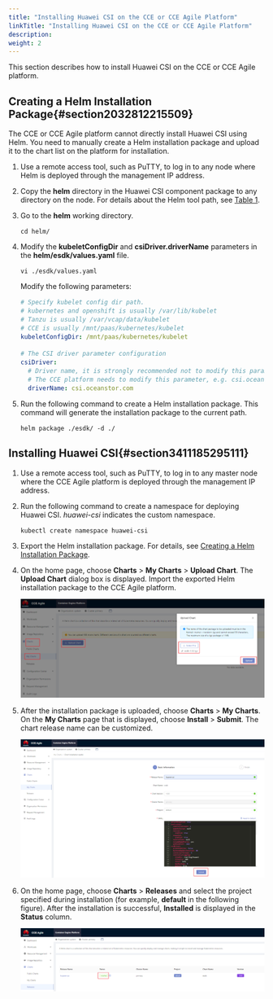 ```yaml
---
title: "Installing Huawei CSI on the CCE or CCE Agile Platform"
linkTitle: "Installing Huawei CSI on the CCE or CCE Agile Platform"
description: 
weight: 2
---
```


This section describes how to install Huawei CSI on the CCE or CCE Agile platform.

## Creating a Helm Installation Package{#section2032812215509}

The CCE or CCE Agile platform cannot directly install Huawei CSI using Helm. You need to manually create a Helm installation package and upload it to the chart list on the platform for installation.

1.  Use a remote access tool, such as PuTTY, to log in to any node where Helm is deployed through the management IP address.
2.  Copy the  **helm**  directory in the Huawei CSI component package to any directory on the node. For details about the Helm tool path, see  [Table 1](/docs/installation-and-deployment/installation-preparations/downloading-the-huawei-csi-software-package#en-us_topic_0150885197_table17200162435412).
3.  Go to the  **helm**  working directory.

    ```
    cd helm/
    ```

4.  Modify the  **kubeletConfigDir**  and  **csiDriver.driverName**  parameters in the  **helm/esdk/values.yaml**  file.

    ```
    vi ./esdk/values.yaml
    ```

    Modify the following parameters:

    ```yaml
    # Specify kubelet config dir path.
    # kubernetes and openshift is usually /var/lib/kubelet
    # Tanzu is usually /var/vcap/data/kubelet
    # CCE is usually /mnt/paas/kubernetes/kubelet
    kubeletConfigDir: /mnt/paas/kubernetes/kubelet
    
    # The CSI driver parameter configuration
    csiDriver:
      # Driver name, it is strongly recommended not to modify this parameter
      # The CCE platform needs to modify this parameter, e.g. csi.oceanstor.com
      driverName: csi.oceanstor.com
    ```

5.  Run the following command to create a Helm installation package. This command will generate the installation package to the current path.

    ```
    helm package ./esdk/ -d ./
    ```

## Installing Huawei CSI{#section3411185295111}

1.  Use a remote access tool, such as PuTTY, to log in to any master node where the CCE Agile platform is deployed through the management IP address.
2.  Run the following command to create a namespace for deploying Huawei CSI.  _huawei-csi_  indicates the custom namespace.

    ```
    kubectl create namespace huawei-csi
    ```

3.  Export the Helm installation package. For details, see  [Creating a Helm Installation Package](#section2032812215509).
4.  On the home page, choose  **Charts**  \>  **My Charts**  \>  **Upload Chart**. The  **Upload Chart**  dialog box is displayed. Import the exported Helm installation package to the CCE Agile platform.

    ![](/figures/上传模板-en.png)

5.  After the installation package is uploaded, choose  **Charts**  \>  **My Charts**. On the  **My Charts**  page that is displayed, choose  **Install**  \>  **Submit**. The chart release name can be customized.

    ![](/figures/安装csi-en.png)

6.  On the home page, choose  **Charts**  \>  **Releases**  and select the project specified during installation \(for example,  **default**  in the following figure\). After the installation is successful,  **Installed**  is displayed in the  **Status**  column.

    ![](/figures/安装结果-en.png)

